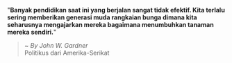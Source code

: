 "**Banyak pendidikan saat ini yang berjalan sangat tidak efektif. Kita terlalu sering memberikan generasi muda rangkaian bunga dimana kita seharusnya mengajarkan mereka bagaimana menumbuhkan tanaman mereka sendiri.**"

> ~ _By John W. Gardner_  
Politikus dari Amerika-Serikat
